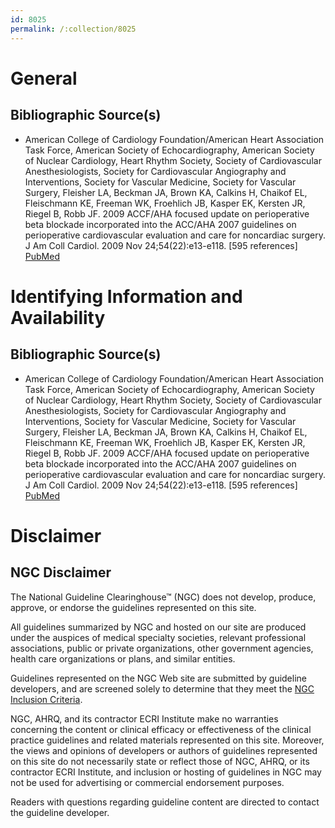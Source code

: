 ```yaml
---
id: 8025
permalink: /:collection/8025
---
```


# General

## Bibliographic Source(s)

- American College of Cardiology Foundation/American Heart Association Task Force, American Society of Echocardiography, American Society of Nuclear Cardiology, Heart Rhythm Society, Society of Cardiovascular Anesthesiologists, Society for Cardiovascular Angiography and Interventions, Society for Vascular Medicine, Society for Vascular Surgery, Fleisher LA, Beckman JA, Brown KA, Calkins H, Chaikof EL, Fleischmann KE, Freeman WK, Froehlich JB, Kasper EK, Kersten JR, Riegel B, Robb JF. 2009 ACCF/AHA focused update on perioperative beta blockade incorporated into the ACC/AHA 2007 guidelines on perioperative cardiovascular evaluation and care for noncardiac surgery. J Am Coll Cardiol. 2009 Nov 24;54(22):e13-e118. [595 references] [ PubMed ](http://www.ncbi.nlm.nih.gov/entrez/query.fcgi?cmd=Retrieve&db=pubmed&dopt=Abstract&list_uids=19926002)

# Identifying Information and Availability

## Bibliographic Source(s)

- American College of Cardiology Foundation/American Heart Association Task Force, American Society of Echocardiography, American Society of Nuclear Cardiology, Heart Rhythm Society, Society of Cardiovascular Anesthesiologists, Society for Cardiovascular Angiography and Interventions, Society for Vascular Medicine, Society for Vascular Surgery, Fleisher LA, Beckman JA, Brown KA, Calkins H, Chaikof EL, Fleischmann KE, Freeman WK, Froehlich JB, Kasper EK, Kersten JR, Riegel B, Robb JF. 2009 ACCF/AHA focused update on perioperative beta blockade incorporated into the ACC/AHA 2007 guidelines on perioperative cardiovascular evaluation and care for noncardiac surgery. J Am Coll Cardiol. 2009 Nov 24;54(22):e13-e118. [595 references] [ PubMed ](http://www.ncbi.nlm.nih.gov/entrez/query.fcgi?cmd=Retrieve&db=pubmed&dopt=Abstract&list_uids=19926002)

# Disclaimer

## NGC Disclaimer

The National Guideline Clearinghouse™ (NGC) does not develop, produce, approve, or endorse the guidelines represented on this site.

All guidelines summarized by NGC and hosted on our site are produced under the auspices of medical specialty societies, relevant professional associations, public or private organizations, other government agencies, health care organizations or plans, and similar entities.

Guidelines represented on the NGC Web site are submitted by guideline developers, and are screened solely to determine that they meet the [NGC Inclusion Criteria](/help-and-about/summaries/inclusion-criteria).

NGC, AHRQ, and its contractor ECRI Institute make no warranties concerning the content or clinical efficacy or effectiveness of the clinical practice guidelines and related materials represented on this site. Moreover, the views and opinions of developers or authors of guidelines represented on this site do not necessarily state or reflect those of NGC, AHRQ, or its contractor ECRI Institute, and inclusion or hosting of guidelines in NGC may not be used for advertising or commercial endorsement purposes.

Readers with questions regarding guideline content are directed to contact the guideline developer.

